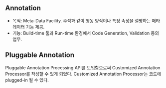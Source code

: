 ## Annotation
- 목적: Meta-Data Facility. 주석과 같이 행동 양식이나 특정 속성을 설명하는 메타 데이터 기능 제공.
- 기능: Build-time 툴과 Run-time 환경에서 Code Generation, Validation 등의 업무.

## Pluggable Annotation
Pluggable Annotation Processing API를 도입함으로써 Customized Annotation Processor를 작성할 수 있게 되었다.
Customized Annotation Processor는 코드에 plugged-in 될 수 있다.
